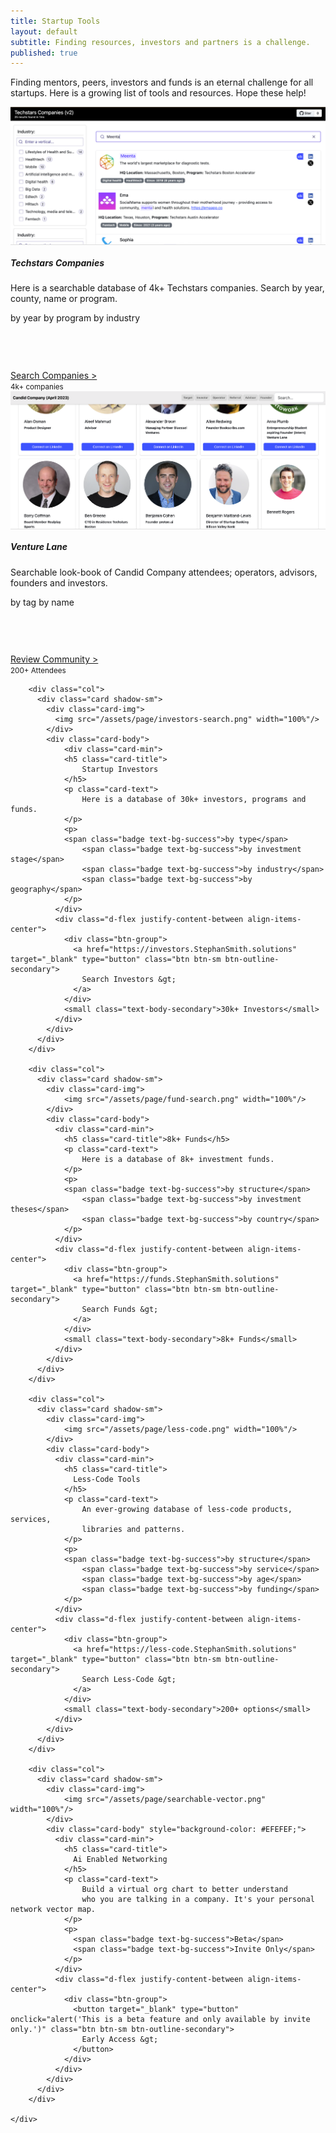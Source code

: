 ```yaml
---
title: Startup Tools
layout: default
subtitle: Finding resources, investors and partners is a challenge. 
published: true
---
```


Finding mentors, peers, investors and funds is an eternal challenge
for all startups. Here is a growing list of tools and resources. Hope
these help!

<style>
    .card-min {
        min-height: 180px;
    }
    .card-img {
        height: 220px; overflow: hidden;
        border-bottom: 1px solid #DFDFDF;
    }
    .shadow-sm {
      transition: box-shadow 0.3s ease;
    }

    .shadow-sm:hover {
      box-shadow: 5px 5px 8px rgba(0, 0, 0, 0.2) !important;
    }
</style>

<div class="row row-cols-1 row-cols-sm-2 row-cols-md-3 g-3">
        <div class="col">
          <div class="card shadow-sm">
            <div class="card-img">
              <img src="/assets/page/techstars-companies.png" width="100%"/>
            </div>
            <div class="card-body">
                <div class="card-min">
                <h5 class="card-title">Techstars Companies</h5>
                <p class="card-text">
                    Here is a searchable database of 4k+ Techstars companies. Search by year, county, name or program.
                </p>
                <p>
                <span class="badge text-bg-success">by year</span>
                    <span class="badge text-bg-success">by program</span>
                    <span class="badge text-bg-success">by industry</span>
                </p>
              </div>
              <div class="d-flex justify-content-between align-items-center">
                <div class="btn-group">
                  <a type="button" target="_blank" href="https://techstars.stephansmith.solutions/" class="btn btn-sm btn-outline-secondary">
                    Search Companies &gt;
                  </a>
                </div>
                <small class="text-body-secondary">4k+ companies</small>
              </div>
            </div>
          </div>
        </div>
        <div class="col">
          <div class="card shadow-sm">
            <div class="card-img">
                <img src="/assets/page/candid-company-search.png" width="100%"/>
            </div>
            <div class="card-body">
                <div class="card-min">
                <h5 class="card-title">Venture Lane</h5>
                <p class="card-text">
                    Searchable look-book of Candid Company attendees;
                    operators, advisors, founders and investors.
                </p>
                <p>
                    <span class="badge text-bg-success">by tag</span>
                    <span class="badge text-bg-success">by name</span>
                </p>
              </div>
              <div class="d-flex justify-content-between align-items-center">
                <div class="btn-group">
                  <a href="https://candid-company.StephanSmith.solutions" target="_blank" type="button" class="btn btn-sm btn-outline-secondary">
                  Review Community &gt;
                  </a>
                </div>
                <small class="text-body-secondary">200+ Attendees</small>
              </div>
            </div>
          </div>
        </div>

        <div class="col">
          <div class="card shadow-sm">
            <div class="card-img">
              <img src="/assets/page/investors-search.png" width="100%"/>
            </div>
            <div class="card-body">
                <div class="card-min">
                <h5 class="card-title">
                    Startup Investors
                </h5>
                <p class="card-text">
                    Here is a database of 30k+ investors, programs and funds.
                </p>
                <p>
                <span class="badge text-bg-success">by type</span>
                    <span class="badge text-bg-success">by investment stage</span>
                    <span class="badge text-bg-success">by industry</span>
                    <span class="badge text-bg-success">by geography</span>
                </p>
              </div>
              <div class="d-flex justify-content-between align-items-center">
                <div class="btn-group">
                  <a href="https://investors.StephanSmith.solutions" target="_blank" type="button" class="btn btn-sm btn-outline-secondary">
                    Search Investors &gt;
                  </a>
                </div>
                <small class="text-body-secondary">30k+ Investors</small>
              </div>
            </div>
          </div>
        </div>

        <div class="col">
          <div class="card shadow-sm">
            <div class="card-img">
                <img src="/assets/page/fund-search.png" width="100%"/>
            </div>
            <div class="card-body">
              <div class="card-min">
                <h5 class="card-title">8k+ Funds</h5>
                <p class="card-text">
                    Here is a database of 8k+ investment funds.
                </p>
                <p>
                <span class="badge text-bg-success">by structure</span>
                    <span class="badge text-bg-success">by investment theses</span>
                    <span class="badge text-bg-success">by country</span>
                </p>
              </div>
              <div class="d-flex justify-content-between align-items-center">
                <div class="btn-group">
                  <a href="https://funds.StephanSmith.solutions" target="_blank" type="button" class="btn btn-sm btn-outline-secondary">
                    Search Funds &gt;
                  </a>
                </div>
                <small class="text-body-secondary">8k+ Funds</small>
              </div>
            </div>
          </div>
        </div>

        <div class="col">
          <div class="card shadow-sm">
            <div class="card-img">
                <img src="/assets/page/less-code.png" width="100%"/>
            </div>
            <div class="card-body">
              <div class="card-min">
                <h5 class="card-title">
                  Less-Code Tools
                </h5>
                <p class="card-text">
                    An ever-growing database of less-code products, services,
                    libraries and patterns.
                </p>
                <p>
                <span class="badge text-bg-success">by structure</span>
                    <span class="badge text-bg-success">by service</span>
                    <span class="badge text-bg-success">by age</span>
                    <span class="badge text-bg-success">by funding</span>
                </p>
              </div>
              <div class="d-flex justify-content-between align-items-center">
                <div class="btn-group">
                  <a href="https://less-code.StephanSmith.solutions" target="_blank" type="button" class="btn btn-sm btn-outline-secondary">
                    Search Less-Code &gt;
                  </a>
                </div>
                <small class="text-body-secondary">200+ options</small>
              </div>
            </div>
          </div>
        </div>

        <div class="col">
          <div class="card shadow-sm">
            <div class="card-img">
                <img src="/assets/page/searchable-vector.png" width="100%"/>
            </div>
            <div class="card-body" style="background-color: #EFEFEF;">
              <div class="card-min">
                <h5 class="card-title">
                  Ai Enabled Networking
                </h5>
                <p class="card-text">
                    Build a virtual org chart to better understand
                    who you are talking in a company. It's your personal network vector map.
                </p>
                <p>
                  <span class="badge text-bg-success">Beta</span>
                  <span class="badge text-bg-success">Invite Only</span>
                </p>
              </div>
              <div class="d-flex justify-content-between align-items-center">
                <div class="btn-group">
                  <button target="_blank" type="button" onclick="alert('This is a beta feature and only available by invite only.')" class="btn btn-sm btn-outline-secondary">
                    Early Access &gt;
                  </button>
                </div>
              </div>
            </div>
          </div>
        </div>

    </div>

